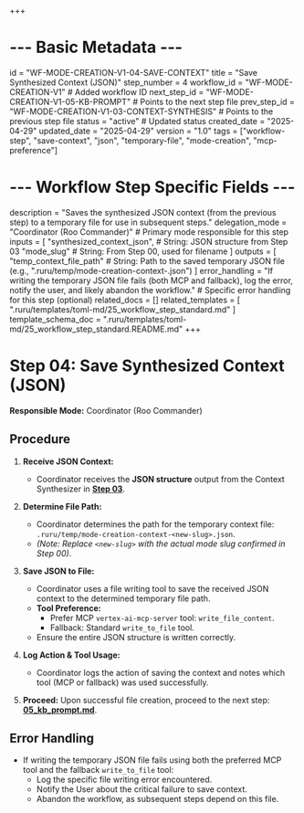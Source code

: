 +++
# --- Basic Metadata ---
id = "WF-MODE-CREATION-V1-04-SAVE-CONTEXT"
title = "Save Synthesized Context (JSON)"
step_number = 4
workflow_id = "WF-MODE-CREATION-V1" # Added workflow ID
next_step_id = "WF-MODE-CREATION-V1-05-KB-PROMPT" # Points to the next step file
prev_step_id = "WF-MODE-CREATION-V1-03-CONTEXT-SYNTHESIS" # Points to the previous step file
status = "active" # Updated status
created_date = "2025-04-29"
updated_date = "2025-04-29"
version = "1.0"
tags = ["workflow-step", "save-context", "json", "temporary-file", "mode-creation", "mcp-preference"]

# --- Workflow Step Specific Fields ---
description = "Saves the synthesized JSON context (from the previous step) to a temporary file for use in subsequent steps."
delegation_mode = "Coordinator (Roo Commander)" # Primary mode responsible for this step
inputs = [
    "synthesized_context_json", # String: JSON structure from Step 03
    "mode_slug"                 # String: From Step 00, used for filename
]
outputs = [
    "temp_context_file_path"    # String: Path to the saved temporary JSON file (e.g., ".ruru/temp/mode-creation-context-<slug>.json")
]
error_handling = "If writing the temporary JSON file fails (both MCP and fallback), log the error, notify the user, and likely abandon the workflow." # Specific error handling for this step (optional)
related_docs = []
related_templates = [
    ".ruru/templates/toml-md/25_workflow_step_standard.md"
]
template_schema_doc = ".ruru/templates/toml-md/25_workflow_step_standard.README.md"
+++

# Step 04: Save Synthesized Context (JSON)

**Responsible Mode:** Coordinator (Roo Commander)

## Procedure

1.  **Receive JSON Context:**
    *   Coordinator receives the **JSON structure** output from the Context Synthesizer in **[Step 03](./03_context_synthesis.md)**.

2.  **Determine File Path:**
    *   Coordinator determines the path for the temporary context file: `.ruru/temp/mode-creation-context-<new-slug>.json`.
    *   *(Note: Replace `<new-slug>` with the actual mode slug confirmed in Step 00)*.

3.  **Save JSON to File:**
    *   Coordinator uses a file writing tool to save the received JSON context to the determined temporary file path.
    *   **Tool Preference:**
        *   Prefer MCP `vertex-ai-mcp-server` tool: `write_file_content`.
        *   Fallback: Standard `write_to_file` tool.
    *   Ensure the entire JSON structure is written correctly.

4.  **Log Action & Tool Usage:**
    *   Coordinator logs the action of saving the context and notes which tool (MCP or fallback) was used successfully.

5.  **Proceed:** Upon successful file creation, proceed to the next step: **[05_kb_prompt.md](./05_kb_prompt.md)**.

## Error Handling
*   If writing the temporary JSON file fails using both the preferred MCP tool and the fallback `write_to_file` tool:
    *   Log the specific file writing error encountered.
    *   Notify the User about the critical failure to save context.
    *   Abandon the workflow, as subsequent steps depend on this file.
